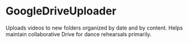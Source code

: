 # GoogleDriveUploader
Uploads videos to new folders organized by date and by content. Helps maintain collaborative Drive for dance rehearsals primarily.
